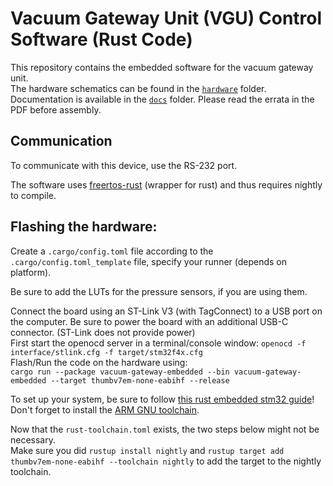 # Vacuum Gateway Unit (VGU) Control Software (Rust Code)

This repository contains the embedded software for the vacuum gateway unit.  
The hardware schematics can be found in
the [`hardware`](https://spacegit.unibe.ch/IceLab/vacuum-gateway-embedded/-/tree/master/hardware)
folder. Documentation is available in the [`docs`](https://spacegit.unibe.ch/IceLab/vacuum-gateway-embedded/-/tree/master/docs) folder.
Please read the errata in the PDF before assembly.

## Communication

To communicate with this device, use the RS-232 port.

The software uses [freertos-rust](https://github.com/lobaro/FreeRTOS-rust) (wrapper for rust) and thus requires nightly
to compile.

## Flashing the hardware:

Create a `.cargo/config.toml` file according to the `.cargo/config.toml_template` file, specify your runner (depends on
platform).

Be sure to add the LUTs for the pressure sensors, if you are using them.

Connect the board using an ST-Link V3 (with TagConnect) to a USB port on the computer. Be sure to power the board with
an
additional USB-C connector. (ST-Link does not provide power)  
First start the openocd server in a terminal/console window:
```openocd -f interface/stlink.cfg -f target/stm32f4x.cfg```   
Flash/Run the code on the hardware using:  
```cargo run --package vacuum-gateway-embedded --bin vacuum-gateway-embedded --target thumbv7em-none-eabihf --release```

To set up your system, be sure to
follow [this rust embedded stm32 guide](https://docs.rust-embedded.org/discovery/f3discovery/03-setup/index.html)!  
Don't forget to install the [ARM GNU toolchain](https://developer.arm.com/downloads/-/arm-gnu-toolchain-downloads).

Now that the `rust-toolchain.toml` exists, the two steps below might not be necessary.  
Make sure you did
```rustup install nightly``` and
```rustup target add thumbv7em-none-eabihf --toolchain nightly``` to add the target to the nightly toolchain.
